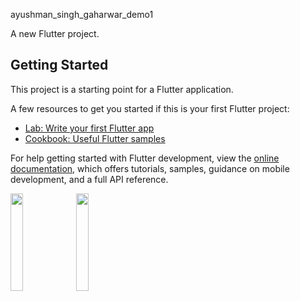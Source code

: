  ayushman_singh_gaharwar_demo1

A new Flutter project.

## Getting Started

This project is a starting point for a Flutter application.

A few resources to get you started if this is your first Flutter project:

- [Lab: Write your first Flutter app](https://docs.flutter.dev/get-started/codelab)
- [Cookbook: Useful Flutter samples](https://docs.flutter.dev/cookbook)

For help getting started with Flutter development, view the
[online documentation](https://docs.flutter.dev/), which offers tutorials,
samples, guidance on mobile development, and a full API reference.

<p>
 <img src="https://github.com/MrToxicDeveloper/ayushman_singh_gaharwar_demo1/assets/119030630/cddcb5db-5b90-44d5-9efd-19bb7d199f31" height="20%" width="20%">
  <img src="https://github.com/MrToxicDeveloper/ayushman_singh_gaharwar_demo1/assets/119030630/75bc4a6c-22bf-4b89-9aac-d16a06bbb13e" height="20%" width="20%">
</p>
